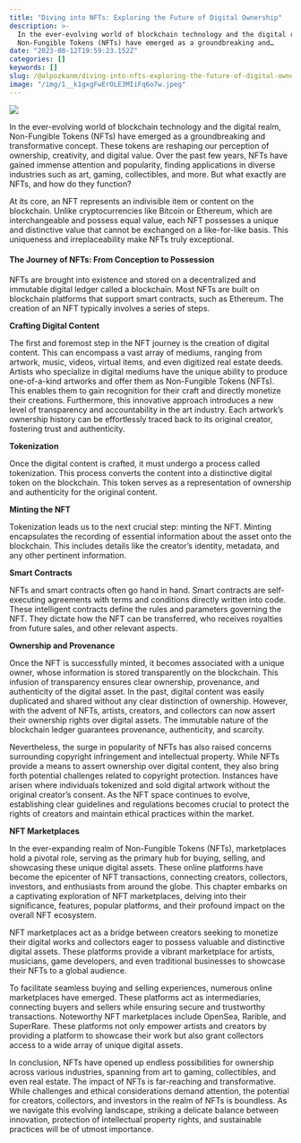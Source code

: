```yaml
---
title: "Diving into NFTs: Exploring the Future of Digital Ownership"
description: >-
  In the ever-evolving world of blockchain technology and the digital realm,
  Non-Fungible Tokens (NFTs) have emerged as a groundbreaking and…
date: "2023-08-12T19:59:23.152Z"
categories: []
keywords: []
slug: /@alpozkanm/diving-into-nfts-exploring-the-future-of-digital-ownership-239f981ced80
image: "/img/1__k1gxgFwErOLE3MIiFq6o7w.jpeg"
---
```


![](/Users/alpozkan/Documents/nodeprojects/posts/md_1694207836573/img/1__k1gxgFwErOLE3MIiFq6o7w.jpeg)

In the ever-evolving world of blockchain technology and the digital realm, Non-Fungible Tokens (NFTs) have emerged as a groundbreaking and transformative concept. These tokens are reshaping our perception of ownership, creativity, and digital value. Over the past few years, NFTs have gained immense attention and popularity, finding applications in diverse industries such as art, gaming, collectibles, and more. But what exactly are NFTs, and how do they function?

At its core, an NFT represents an indivisible item or content on the blockchain. Unlike cryptocurrencies like Bitcoin or Ethereum, which are interchangeable and possess equal value, each NFT possesses a unique and distinctive value that cannot be exchanged on a like-for-like basis. This uniqueness and irreplaceability make NFTs truly exceptional.

#### The Journey of NFTs: From Conception to Possession

NFTs are brought into existence and stored on a decentralized and immutable digital ledger called a blockchain. Most NFTs are built on blockchain platforms that support smart contracts, such as Ethereum. The creation of an NFT typically involves a series of steps.

**Crafting Digital Content**

The first and foremost step in the NFT journey is the creation of digital content. This can encompass a vast array of mediums, ranging from artwork, music, videos, virtual items, and even digitized real estate deeds. Artists who specialize in digital mediums have the unique ability to produce one-of-a-kind artworks and offer them as Non-Fungible Tokens (NFTs). This enables them to gain recognition for their craft and directly monetize their creations. Furthermore, this innovative approach introduces a new level of transparency and accountability in the art industry. Each artwork’s ownership history can be effortlessly traced back to its original creator, fostering trust and authenticity.

**Tokenization**

Once the digital content is crafted, it must undergo a process called tokenization. This process converts the content into a distinctive digital token on the blockchain. This token serves as a representation of ownership and authenticity for the original content.

**Minting the NFT**

Tokenization leads us to the next crucial step: minting the NFT. Minting encapsulates the recording of essential information about the asset onto the blockchain. This includes details like the creator’s identity, metadata, and any other pertinent information.

**Smart Contracts**

NFTs and smart contracts often go hand in hand. Smart contracts are self-executing agreements with terms and conditions directly written into code. These intelligent contracts define the rules and parameters governing the NFT. They dictate how the NFT can be transferred, who receives royalties from future sales, and other relevant aspects.

**Ownership and Provenance**

Once the NFT is successfully minted, it becomes associated with a unique owner, whose information is stored transparently on the blockchain. This infusion of transparency ensures clear ownership, provenance, and authenticity of the digital asset. In the past, digital content was easily duplicated and shared without any clear distinction of ownership. However, with the advent of NFTs, artists, creators, and collectors can now assert their ownership rights over digital assets. The immutable nature of the blockchain ledger guarantees provenance, authenticity, and scarcity.

Nevertheless, the surge in popularity of NFTs has also raised concerns surrounding copyright infringement and intellectual property. While NFTs provide a means to assert ownership over digital content, they also bring forth potential challenges related to copyright protection. Instances have arisen where individuals tokenized and sold digital artwork without the original creator’s consent. As the NFT space continues to evolve, establishing clear guidelines and regulations becomes crucial to protect the rights of creators and maintain ethical practices within the market.

**NFT Marketplaces**

In the ever-expanding realm of Non-Fungible Tokens (NFTs), marketplaces hold a pivotal role, serving as the primary hub for buying, selling, and showcasing these unique digital assets. These online platforms have become the epicenter of NFT transactions, connecting creators, collectors, investors, and enthusiasts from around the globe. This chapter embarks on a captivating exploration of NFT marketplaces, delving into their significance, features, popular platforms, and their profound impact on the overall NFT ecosystem.

NFT marketplaces act as a bridge between creators seeking to monetize their digital works and collectors eager to possess valuable and distinctive digital assets. These platforms provide a vibrant marketplace for artists, musicians, game developers, and even traditional businesses to showcase their NFTs to a global audience.

To facilitate seamless buying and selling experiences, numerous online marketplaces have emerged. These platforms act as intermediaries, connecting buyers and sellers while ensuring secure and trustworthy transactions. Noteworthy NFT marketplaces include OpenSea, Rarible, and SuperRare. These platforms not only empower artists and creators by providing a platform to showcase their work but also grant collectors access to a wide array of unique digital assets.

In conclusion, NFTs have opened up endless possibilities for ownership across various industries, spanning from art to gaming, collectibles, and even real estate. The impact of NFTs is far-reaching and transformative. While challenges and ethical considerations demand attention, the potential for creators, collectors, and investors in the realm of NFTs is boundless. As we navigate this evolving landscape, striking a delicate balance between innovation, protection of intellectual property rights, and sustainable practices will be of utmost importance.

